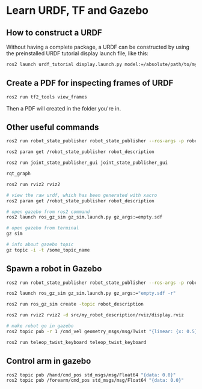 # Learn URDF, TF and Gazebo

## How to construct a URDF

Without having a complete package, a URDF can be constructed by using the preinstalled URDF tutorial display launch file, like this:

```bash
ros2 launch urdf_tutorial display.launch.py model:=/absolute/path/to/my_robot.urdf
```

## Create a PDF for inspecting frames of URDF

```bash
ros2 run tf2_tools view_frames
```

Then a PDF will created in the folder you're in.

## Other useful commands

```bash
ros2 run robot_state_publisher robot_state_publisher --ros-args -p robot_description:="$(xacro my_robot.urdf)"

ros2 param get /robot_state_publisher robot_description

ros2 run joint_state_publisher_gui joint_state_publisher_gui

rqt_graph

ros2 run rviz2 rviz2

# view the raw urdf, which has been generated with xacro
ros2 param get /robot_state_publisher robot_description

# open gazebo from ros2 command
ros2 launch ros_gz_sim gz_sim.launch.py gz_args:=empty.sdf

# open gazebo from terminal
gz sim

# info about gazebo topic
gz topic -i -t /some_topic_name
```

## Spawn a robot in Gazebo

```bash
ros2 run robot_state_publisher robot_state_publisher --ros-args -p robot_description:="$(xacro my_robot.urdf.xacro)"

ros2 launch ros_gz_sim gz_sim.launch.py gz_args:="empty.sdf -r"

ros2 run ros_gz_sim create -topic robot_description

ros2 run rviz2 rviz2 -d src/my_robot_description/rviz/display.rviz
```

```bash
# make robot go in gazebo
ros2 topic pub -r 1 /cmd_vel geometry_msgs/msg/Twist "{linear: {x: 0.5}, angular: {z: 0.5}}"

ros2 run teleop_twist_keyboard teleop_twist_keyboard
```

## Control arm in gazebo

```bash
ros2 topic pub /hand/cmd_pos std_msgs/msg/Float64 "{data: 0.0}"
ros2 topic pub /forearm/cmd_pos std_msgs/msg/Float64 "{data: 0.0}"
```